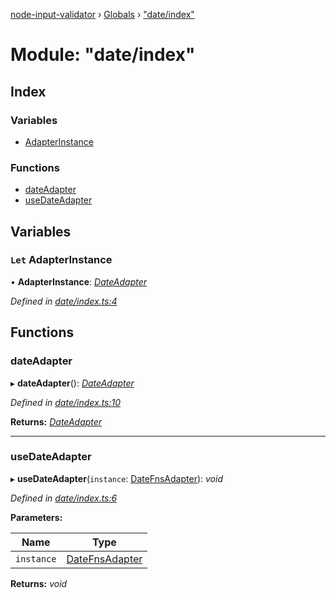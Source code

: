 [node-input-validator](../README.md) › [Globals](../globals.md) › ["date/index"](_date_index_.md)

# Module: "date/index"

## Index

### Variables

* [AdapterInstance](_date_index_.md#let-adapterinstance)

### Functions

* [dateAdapter](_date_index_.md#dateadapter)
* [useDateAdapter](_date_index_.md#usedateadapter)

## Variables

### `Let` AdapterInstance

• **AdapterInstance**: *[DateAdapter](../classes/_date_contracts_.dateadapter.md)*

*Defined in [date/index.ts:4](https://github.com/bitnbytesio/node-input-validator/blob/f6990fa/src/date/index.ts#L4)*

## Functions

###  dateAdapter

▸ **dateAdapter**(): *[DateAdapter](../classes/_date_contracts_.dateadapter.md)*

*Defined in [date/index.ts:10](https://github.com/bitnbytesio/node-input-validator/blob/f6990fa/src/date/index.ts#L10)*

**Returns:** *[DateAdapter](../classes/_date_contracts_.dateadapter.md)*

___

###  useDateAdapter

▸ **useDateAdapter**(`instance`: [DateFnsAdapter](../classes/_date_date_fns_adapter_.datefnsadapter.md)): *void*

*Defined in [date/index.ts:6](https://github.com/bitnbytesio/node-input-validator/blob/f6990fa/src/date/index.ts#L6)*

**Parameters:**

Name | Type |
------ | ------ |
`instance` | [DateFnsAdapter](../classes/_date_date_fns_adapter_.datefnsadapter.md) |

**Returns:** *void*

